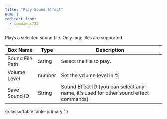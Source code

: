 ```yaml
---
title: "Play Sound Effect"
num: 1
redirect_from:
  - commands/22
---
```


Plays a selected sound file. Only .ogg files are supported.

| Box Name | Type | Description | 
|-------|--------|--------|
|Sound File Path|	String|	Select the file to play.
|Volume Level|number|Set the volume level in %
|Save Sound ID|String|Sound Effect ID (you can select any name, it's used for other sound effect commands)
{:class='table table-primary ' }












